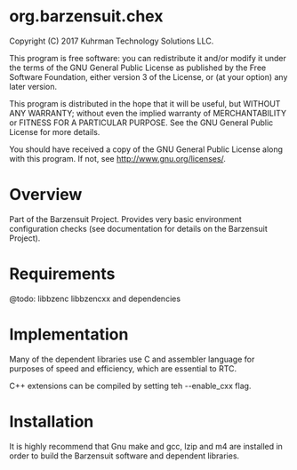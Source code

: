 # org.barzensuit.chex

Copyright (C) 2017 Kuhrman Technology Solutions LLC.

This program is free software: you can redistribute it and/or modify it under the terms of the GNU General Public License as published by the Free Software Foundation, either version 3 of the License, or (at your option) any later version.

This program is distributed in the hope that it will be useful, but WITHOUT ANY WARRANTY; without even the implied warranty of MERCHANTABILITY or FITNESS FOR A PARTICULAR PURPOSE.  See the GNU General Public License for more details.

You should have received a copy of the GNU General Public License along with this program.  If not, see <http://www.gnu.org/licenses/>.

# Overview

Part of the Barzensuit Project. Provides very basic environment configuration checks (see documentation for details on the Barzensuit Project).

# Requirements

@todo: libbzenc libbzencxx and dependencies

# Implementation

Many of the dependent libraries use C and assembler language for purposes of speed and efficiency, which are essential to RTC.

C++ extensions can be compiled by setting teh --enable_cxx flag.

# Installation

It is highly recommend that Gnu make and gcc, lzip and m4 are installed in order to build the Barzensuit software and dependent libraries.
